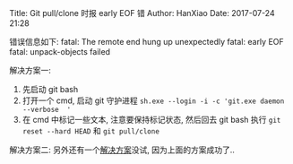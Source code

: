 Title: Git pull/clone 时报 early EOF 错
Author: HanXiao
Date: 2017-07-24 21:28

错误信息如下:
fatal: The remote end hung up unexpectedly
fatal: early EOF
fatal: unpack-objects failed

解决方案一:
1. 先启动 git bash
2. 打开一个 cmd, 启动 git 守护进程 `sh.exe --login -i -c 'git.exe daemon --verbose  '`
3. 在 cmd 中标记一些文本, 注意要保持标记状态, 然后回去 git bash 执行 `git reset --hard HEAD` 和 `git pull/clone`

解决方案二:
另外还有一个[解决方案](https://stackoverflow.com/questions/21277806/fatal-early-eof-fatal-index-pack-failed)没试, 因为上面的方案成功了..
